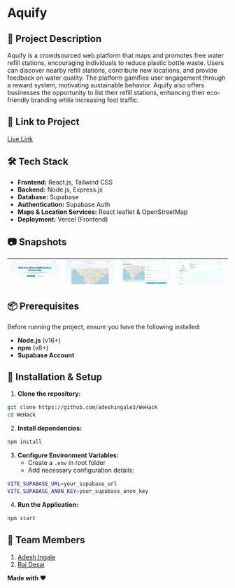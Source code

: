 # **Aquify**

## 🚀 Project Description

Aquify is a crowdsourced web platform that maps and promotes free water refill stations, encouraging individuals to reduce plastic bottle waste. Users can discover nearby refill stations, contribute new locations, and provide feedback on water quality. The platform gamifies user engagement through a reward system, motivating sustainable behavior. Aquify also offers businesses the opportunity to list their refill stations, enhancing their eco-friendly branding while increasing foot traffic.

## 🎯 Link to Project

[Live Link](https://aquify.vercel.app/)

## 🛠 Tech Stack

- **Frontend:** React.js, Tailwind CSS
- **Backend:** Node.js, Express.js
- **Database:** Supabase
- **Authentication:** Supabase Auth
- **Maps & Location Services:** React leaflet & OpenStreetMap
- **Deployment:** Vercel (Frontend)

## 📷 Snapshots

| ![Home Page](/public/indexImg.png "Home Page") | ![Find Station](/public/FindStationImg.png "Find Station") | ![Add Station](/public/AddStationImg.png "Add Station") | ![Profile](/public/Profileimg.png "Profile") |
|:---:|:---:|:---:|:---:|

## 📦 Prerequisites

Before running the project, ensure you have the following installed:

- **Node.js** (v16+)
- **npm** (v8+)
- **Supabase Account**

## 🔧 Installation & Setup

1. **Clone the repository:**

```bash
git clone https://github.com/adeshingale3/WeHack
cd WeHack
```

2. **Install dependencies:**

```bash
npm install
```

3. **Configure Environment Variables:**
   - Create a `.env` in root folder
   - Add necessary configuration details:

```bash
VITE_SUPABASE_URL=your_supabase_url
VITE_SUPABASE_ANON_KEY=your_supabase_anon_key
```

4. **Run the Application:**

```bash
npm start
```

## 👥 Team Members

1. [Adesh Ingale](https://github.com/adeshingale3)
2. [Raj Desai](https://github.com/rajdesai17)

**Made with ❤️**
